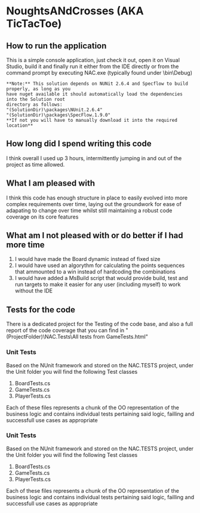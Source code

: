 # NoughtsANdCrosses (AKA TicTacToe)

## How to run the application
This is a simple console application, just check it out, open it on Visual Studio, build it and finally run 
it either from the IDE directly or from the command prompt by executing NAC.exe (typically found under <ProjectFolder>\bin\Debug)

```
**Note:** This solution depends on NUNit 2.6.4 and Specflow to build properly, as long as you 
have nuget available it should automatically load the dependencies into the Solution root 
directory as follows:
"(SolutionDir)\packages\NUnit.2.6.4"
"(SolutionDir)\packages\SpecFlow.1.9.0"
**If not you will have to manually download it into the required location**
```

## How long did I spend writing this code
I think overall I used up 3 hours, intermittently jumping in and out of the project as time allowed.

## What I am pleased with
I think this code has enough structure in place to easily evolved into more complex requirements over time, laying out the groundwork for 
ease of adapating to change over time whilst still maintaining a robust code coverage on its core features

## What am I not pleased with or do better if I had more time
1. I would have made the Board dynamic instead of fixed size
2. I would have used an algorythm for calculating the points sequences that ammounted to a win instead of hardcoding the combinations
3. I would have added a MsBuild script that would provide build, test and run targets to make it easier for any user (including myself) to work without the IDE

## Tests for the code
There is a dedicated project for the Testing of the code base, and also a full report of the code coverage that you can find in "(ProjectFolder)\NAC.Tests\All tests from GameTests.html"

### Unit Tests
Based on the NUnit framework and stored on the NAC.TESTS project, under the Unit folder you will find the following Test classes
1. BoardTests.cs
2. GameTests.cs
3. PlayerTests.cs

Each of these files represents a chunk of the OO representation of the business logic and contains individual tests pertaining said logic, failling and successfull use cases as appropriate

### Unit Tests
Based on the NUnit framework and stored on the NAC.TESTS project, under the Unit folder you will find the following Test classes
1. BoardTests.cs
2. GameTests.cs
3. PlayerTests.cs

Each of these files represents a chunk of the OO representation of the business logic and contains individual tests pertaining said logic, failling and successfull use cases as appropriate

